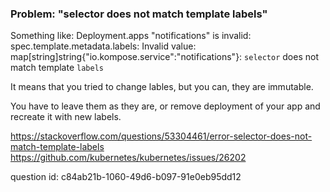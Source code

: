 ### Problem: "selector does not match template labels"

Something like:
Deployment.apps "notifications" is invalid: spec.template.metadata.labels: 
Invalid value: map[string]string{"io.kompose.service":"notifications"}: `selector` does not match template `labels`

It means that you tried to change lables, but you can, they are immutable.

You have to leave them as they are, or remove deployment of your app and recreate it with new labels.

https://stackoverflow.com/questions/53304461/error-selector-does-not-match-template-labels
https://github.com/kubernetes/kubernetes/issues/26202

question id: c84ab21b-1060-49d6-b097-91e0eb95dd12


